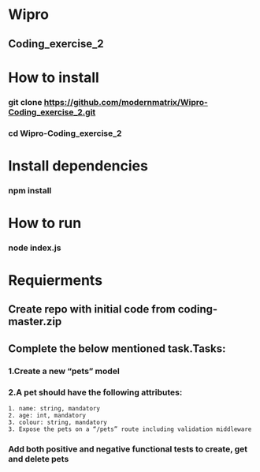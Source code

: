 # Wipro

## Coding_exercise_2

# How to install

### git clone https://github.com/modernmatrix/Wipro-Coding_exercise_2.git

### cd Wipro-Coding_exercise_2

# Install dependencies

### npm install

# How to run

### node index.js

# Requierments

## Create repo with initial code from coding-master.zip
## Complete the below mentioned task.Tasks:
  
  ### 1.Create a new “pets” model
  ### 2.A pet should have the following attributes:
    1. name: string, mandatory
    2. age: int, mandatory
    3. colour: string, mandatory
    3. Expose the pets on a “/pets” route including validation middleware
 
 ### Add both positive and negative functional tests to create, get and delete pets
